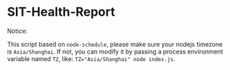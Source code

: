 # SIT-Health-Report

Notice: 

This script based on `node-schedule`, please make sure your nodejs timezone is `Asia/Shanghai`. If not, you can modify it by passing a process environment variable named `TZ`, like: `TZ="Asia/Shanghai" node index.js`.